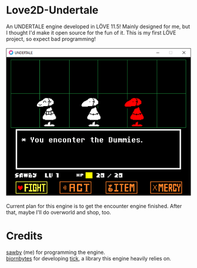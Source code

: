 # Love2D-Undertale
An UNDERTALE engine developed in LÖVE 11.5! Mainly designed for me, but I thought I'd make it open source for the fun of it. This is my first LÖVE project, so expect bad programming!</br></br>![A screenshot of the W.I.P battle engine](./github/images/screenshot.png "Screenshot of the W.I.P battle engine")</br></br>Current plan for this engine is to get the encounter engine finished. After that, maybe I'll do overworld and shop, too.
# Credits
[sawby](https://github.com/bradensMG) (me) for programming the engine.</br>[bjornbytes](https://github.com/bjornbytes) for developing [tick](https://github.com/bjornbytes/tick), a library this engine heavily relies on.